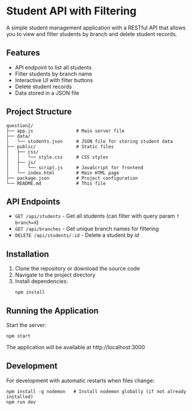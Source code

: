 # Student API with Filtering

A simple student management application with a RESTful API that allows you to view and filter students by branch and delete student records.

## Features

- API endpoint to list all students
- Filter students by branch name
- Interactive UI with filter buttons
- Delete student records
- Data stored in a JSON file

## Project Structure

```
question2/
├── app.js                # Main server file
├── data/
│   └── students.json     # JSON file for storing student data
├── public/               # Static files
│   ├── css/
│   │   └── style.css     # CSS styles
│   ├── js/
│   │   └── script.js     # JavaScript for frontend
│   └── index.html        # Main HTML page
├── package.json          # Project configuration
└── README.md             # This file
```

## API Endpoints

- `GET /api/students` - Get all students (can filter with query param `?branch=X`)
- `GET /api/branches` - Get unique branch names for filtering
- `DELETE /api/students/:id` - Delete a student by id

## Installation

1. Clone the repository or download the source code
2. Navigate to the project directory
3. Install dependencies:
   ```
   npm install
   ```

## Running the Application

Start the server:
```
npm start
```

The application will be available at http://localhost:3000

## Development

For development with automatic restarts when files change:
```
npm install -g nodemon   # Install nodemon globally (if not already installed)
npm run dev
``` 